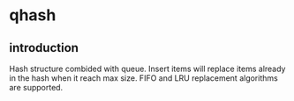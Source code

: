 qhash
=====

introduction 
------------

Hash structure combided with queue. Insert items will replace items already in the hash when it reach max size. FIFO and LRU replacement algorithms are supported. 
